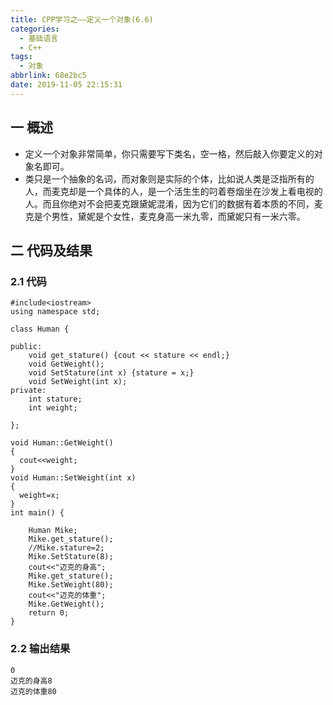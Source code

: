 ```yaml
---
title: CPP学习之——定义一个对象(6.6)
categories:
  - 基础语言
  - C++
tags:
  - 对象
abbrlink: 68e2bc5
date: 2019-11-05 22:15:31
---
```

## 一 概述

* 定义一个对象非常简单，你只需要写下类名，空一格，然后敲入你要定义的对象名即可。  
* 类只是一个抽象的名词，而对象则是实际的个体，比如说人类是泛指所有的人，而麦克却是一个具体的人，是一个活生生的叼着卷烟坐在沙发上看电视的人。而且你绝对不会把麦克跟黛妮混淆，因为它们的数据有着本质的不同，麦克是个男性，黛妮是个女性，麦克身高一米九零，而黛妮只有一米六零。

<!--more-->

## 二 代码及结果

### 2.1 代码

```
#include<iostream>
using namespace std;

class Human {

public:
	void get_stature() {cout << stature << endl;}
	void GetWeight();
	void SetStature(int x) {stature = x;}
	void SetWeight(int x);
private:
	int stature;
	int weight;

};

void Human::GetWeight()
{
  cout<<weight;
}
void Human::SetWeight(int x)
{
  weight=x;
}
int main() {

	Human Mike;
	Mike.get_stature();
	//Mike.stature=2;
	Mike.SetStature(8);
	cout<<"迈克的身高";
	Mike.get_stature();
	Mike.SetWeight(80);
	cout<<"迈克的体重";
	Mike.GetWeight();
	return 0;
}
```

### 2.2 输出结果

```
0
迈克的身高8
迈克的体重80
```
